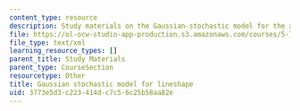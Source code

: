```yaml
---
content_type: resource
description: Study materials on the Gaussian-stochastic model for the absorption lineshape.
file: https://ol-ocw-studio-app-production.s3.amazonaws.com/courses/5-74-introductory-quantum-mechanics-ii-spring-2009/3773e5d3c223414dc7c56c25b58aa82e_MIT5_74s09_study05.xmcd
file_type: text/xml
learning_resource_types: []
parent_title: Study Materials
parent_type: CourseSection
resourcetype: Other
title: Gaussian stochastic model for lineshape
uid: 3773e5d3-c223-414d-c7c5-6c25b58aa82e
---
```

